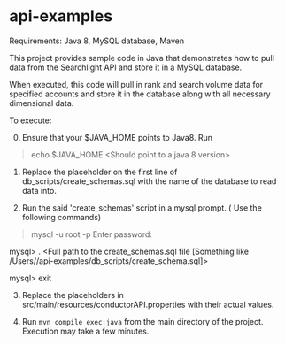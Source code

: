 # api-examples

Requirements: Java 8, MySQL database, Maven

This project provides sample code in Java that demonstrates how to pull data from the Searchlight API and store it in a
MySQL database.

When executed, this code will pull in rank and search volume data for specified accounts and store it in the database
along with all necessary dimensional data.

To execute:

0) Ensure that your $JAVA_HOME points to Java8. Run
> echo $JAVA_HOME 
<Should point to a java 8 version>

1) Replace the placeholder on the first line of db_scripts/create_schemas.sql with the name of the database to read data into.

2) Run the said 'create_schemas' script in a mysql prompt. ( Use the following commands)
  > mysql -u root -p
  Enter password: <Return>
  
  mysql> \. <Full path to the create_schemas.sql file [Something like /Users/<username>/api-examples/db_scripts/create_schema.sql]>
  
  mysql> exit
  
  >

3) Replace the placeholders in src/main/resources/conductorAPI.properties with their actual values.

4) Run `mvn compile exec:java` from the main directory of the project. Execution may take a few minutes.
